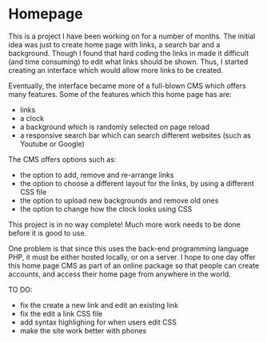 # Homepage
This is a project I have been working on for a number of months. The initial idea was just to create  home page with links, a search bar and a background. Though I found that hard coding the links in made it difficult (and time consuming) to edit what links should be shown. Thus, I started creating an interface which would allow more links to be created.

Eventually, the interface became more of a full-blown CMS which offers many features. Some of the features which this home page has are:
- links
- a clock
- a background which is randomly selected on page reload
- a responsive search bar which can search different websites (such as Youtube or Google)

The CMS offers options such as:
- the option to add, remove and re-arrange links
- the option to choose a different layout for the links, by using a different CSS file
- the option to upload new backgrounds and remove old ones
- the option to change how the clock looks using CSS

This project is in no way complete! Much more work needs to be done before it is good to use.

One problem is that since this uses the back-end programming language PHP, it must be either hosted locally, or on a server. I hope to one day offer this home page CMS as part of an online package so that people can create accounts, and access their home page from anywhere in the world.

TO DO:
- fix the create a new link and edit an existing link
- fix the edit a link CSS file
- add syntax highlighing for when users edit CSS
- make the site work better with phones
